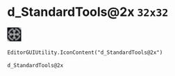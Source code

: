 # d_StandardTools@2x `32x32`
<img src="/img/d_StandardTools.png" width=32 height=32>

``` CSharp
EditorGUIUtility.IconContent("d_StandardTools@2x")
```
```
d_StandardTools@2x
```
